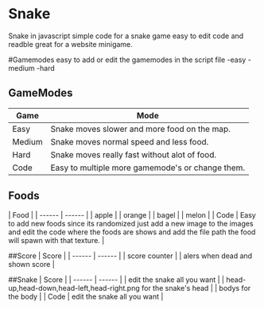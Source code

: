 # Snake
Snake in javascript simple code for a snake game easy to edit code and readble great for a website minigame.


#Gamemodes
easy to add or edit the gamemodes in the script file
-easy
-medium
-hard

## GameModes

| Game | Mode |
| ------ | ------ |
| Easy | Snake moves slower and more food on the map. |
| Medium | Snake moves normal speed and less food. |
| Hard | Snake moves really fast without alot of food. |
| Code| Easy to multiple more gamemode's or change them. |

## Foods

| Food |
| ------ | ------ |
| apple |
| orange |
| bagel |
| melon |
| Code | Easy to add new foods since its randomized just add a new image to the images and edit the code where the foods are shows and add the file path the food will spawn with that texture. |

##Score
| Score |
| ------ | ------ |
| score counter |
| alers when dead and shown score |

##Snake
| Score |
| ------ | ------ |
| edit the snake all you want |
| head-up,head-down,head-left,head-right.png for the snake's head |
| bodys for the body |
| Code | edit the snake all you want |
